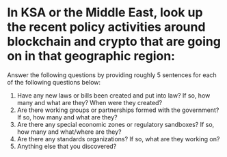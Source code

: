 # In KSA or the Middle East, look up the recent policy activities around blockchain and crypto that are going on in that geographic region:
Answer the following questions by providing roughly 5 sentences for each of the following questions below: 
1.	Have any new laws or bills been created and put into law? If so, how many and what are they? When were they created? 
2.	Are there working groups or partnerships formed with the government? If so, how many and what are they?
3.	Are there any special economic zones or regulatory sandboxes? If so, how many and what/where are they? 
4.	Are there any standards organizations? If so, what are they working on?
5.	Anything else that you discovered?
